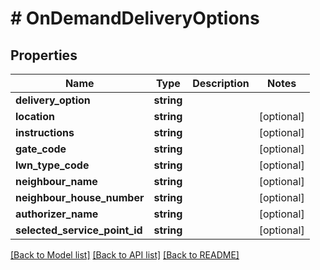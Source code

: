 # # OnDemandDeliveryOptions

## Properties

Name | Type | Description | Notes
------------ | ------------- | ------------- | -------------
**delivery_option** | **string** |  |
**location** | **string** |  | [optional]
**instructions** | **string** |  | [optional]
**gate_code** | **string** |  | [optional]
**lwn_type_code** | **string** |  | [optional]
**neighbour_name** | **string** |  | [optional]
**neighbour_house_number** | **string** |  | [optional]
**authorizer_name** | **string** |  | [optional]
**selected_service_point_id** | **string** |  | [optional]

[[Back to Model list]](../../README.md#models) [[Back to API list]](../../README.md#endpoints) [[Back to README]](../../README.md)
